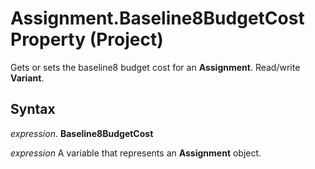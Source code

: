 
# Assignment.Baseline8BudgetCost Property (Project)

Gets or sets the baseline8 budget cost for an  **Assignment**. Read/write **Variant**.


## Syntax

 _expression_. **Baseline8BudgetCost**

 _expression_ A variable that represents an **Assignment** object.

